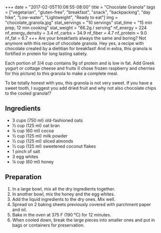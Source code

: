 +++
date = "2017-02-05T10:08:55-08:00"
title = "Chocolate Granola"
tags = ["vegetarian", "gluten-free", "breakfast", "snack", "backpacking", "day hike", "Low-water", "Lightweight", "Ready to eat"]
img = "chocolate_granola.jpg"
stat_servings = "10 servings"
stat_time = "15 min prep, 12 min cooking"
stat_weight = "66.2g / serving"
nf_energy = 224
nf_energy_density = 3.4
nf_carbs = 34.9
nf_fiber = 4.7
nf_protein = 9.0
nf_fat = 6.7
+++
Are your breakfasts always the same and boring? Not anymore with this recipe of chocolate granola. Hey yes, a recipe with chocolate created by a dietitian for breakfast! And in extra, this granola is fortified in protein for long lasting satiety.


Each portion of 3/4 cup contains 9g of protein and is low in fat. Add Greek yogurt or cottage cheese and fruits (I chose frozen raspberry and cherries for this picture) to this granola to make a complete meal.


To be totally honest with you, this granola is not very sweet. If you have a sweet tooth, I suggest you add dried fruit and why not also chocolate chips to the cooled granola!?


## Ingredients
- 3 cups (750 ml) old-fashioned oats
- ½ cup (125 ml) oat bran
- ¼ cup (60 ml) cocoa
- ½ cup (125 ml) milk powder
- ½ cup (125 ml) sliced almonds
- ½ cup (125 ml) sweetened coconut flakes
- 1 pinch of salt
- 3 egg whites
- ¼ cup (60 ml) honey

## Preparation
1. In a large bowl, mix all the dry ingredients together. 
1. In another bowl, mix the honey and the egg whites. 
1. Add the liquid ingredients to the dry ones. Mix well. 
1. Spread on 2 baking sheets previously covered with parchment paper and oil. 
1. Bake in the oven at 375 F (190 °C) for 12 minutes. 
1. When cooled down, break the large pieces into smaller ones and put in bags or containers for preservation.

